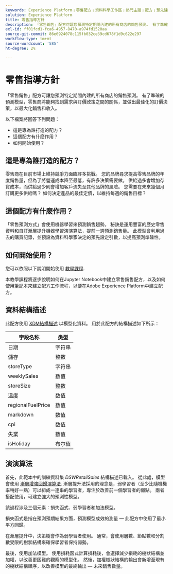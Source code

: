 ```yaml
---
keywords: Experience Platform；零售配方；資料科學工作區；熱門主題；配方；預先建立配方
solution: Experience Platform
title: 零售指導方針
description: 「零售銷售」配方可讓您預測特定期間內建的所有商店的銷售預測。 有了準確的預測模型，零售商將能夠找到需求與訂價政策之間的關係，並做出最佳化的訂價決策，以最大化銷售和收入。
exl-id: ff01fcd1-fca6-4957-8470-a974fd1520aa
source-git-commit: 86e6924078c115fb032ce39cd678f1d9c622e297
workflow-type: tm+mt
source-wordcount: '585'
ht-degree: 2%

---
```


# 零售指導方針

「零售銷售」配方可讓您預測特定期間內建的所有商店的銷售預測。 有了準確的預測模型，零售商將能夠找到需求與訂價政策之間的關係，並做出最佳化的訂價決策，以最大化銷售和收入。

以下檔案將回答下列問題：
* 這是專為誰打造的配方？
* 這個配方有什麼作用？
* 如何開始使用？

## 這是專為誰打造的配方？

零售商在目前市場上維持競爭力面臨許多挑戰。 您的品牌尋求提高零售品牌的年度銷售量，但為了將營運成本降至最低，有許多決策需要做。 供給過多會增加存貨成本，而供給過少則會增加客戶流失至其他品牌的風險。 您需要在未來幾個月訂購更多供給嗎？ 如何決定產品的最佳定價，以維持每週的銷售目標？

## 這個配方有什麼作用？

「零售預測方式」會使用機器學習來預測銷售趨勢。 秘訣是運用豐富的歷史零售資料和自訂漸層提升機器學習演演算法，提前一週預測銷售量。 此模型會利用過去的購買記錄，並預設為資料科學家決定的預先設定引數，以提高預測準確性。

## 如何開始使用？

您可以依照以下說明開始使用 [教學課程](../jupyterlab/create-a-model.md).

本教學課程將逐步說明如何在Jupyter Notebook中建立零售銷售配方，以及如何使用筆記本來建立配方工作流程，以便在Adobe Experience Platform中建立配方。

## 資料結構描述

此配方使用 [XDM結構描述](../../xdm/schema/field-dictionary.md) 以模型化資料。 用於此配方的結構描述如下所示：

| 字段名称 | 类型 |
| --- | --- |
| 日期 | 字符串 |
| 儲存 | 整数 |
| storeType | 字符串 |
| weeklySales | 数值 |
| storeSize | 整数 |
| 溫度 | 数值 |
| regionalFuelPrice | 数值 |
| markdown | 数值 |
| cpi | 数值 |
| 失業 | 数值 |
| isHoliday | 布尔值 |


## 演演算法

首先，此範本中的訓練資料集 *DSWRetailSales* 結構描述已載入。 從此處，模型會使用 [漸層增強回歸演算法](https://scikit-learn.org/stable/modules/generated/sklearn.ensemble.GradientBoostingRegressor.html). 漸層提升法採用的理念是，弱學習者（至少比隨機機率稍好一點）可以組成一連串的學習者，專注於改善前一個學習者的弱點。 兩者搭配使用，可建立強大的預測性模型。

該過程涉及三個元素：損失函式、弱學習者和加法模型。

損失函式是指在預測預期結果方面，預測模型成效的測量 — 此配方中使用了最小平方回歸。

在漸層提升中，決策樹會作為弱學習者使用。 通常，會使用層數、節點數和分割數受限的樹狀結構來確保學習者保持弱勢。

最後，使用加法模型。 使用損耗函式計算損耗後，會選擇減少損耗的樹狀結構並加權，以改善更困難的觀察的模型化。 然後，加權樹狀結構的輸出會新增至現有的樹狀結構順序，以改善模型的最終輸出 — 未來銷售數量。
